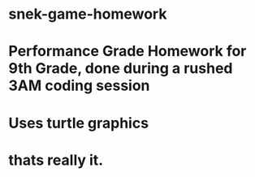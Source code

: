 # snek-game-homework
# Performance Grade Homework for 9th Grade, done during a rushed 3AM coding session
# Uses turtle graphics
# thats really it.

